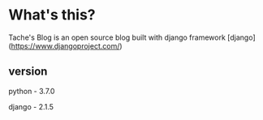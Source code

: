 # What's this?
Tache's Blog is an open source blog built with django framework
[django] (https://www.djangoproject.com/)

## version
python - 3.7.0

django - 2.1.5
